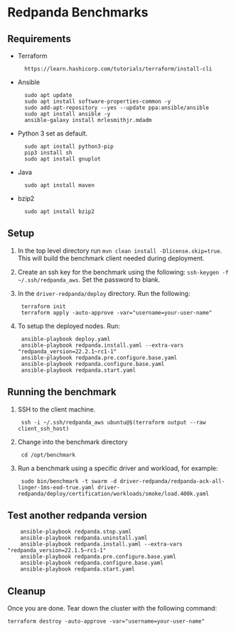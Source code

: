 # Redpanda Benchmarks

## Requirements

- Terraform

        https://learn.hashicorp.com/tutorials/terraform/install-cli

- Ansible

        sudo apt update
        sudo apt install software-properties-common -y
        sudo add-apt-repository --yes --update ppa:ansible/ansible
        sudo apt install ansible -y
        ansible-galaxy install mrlesmithjr.mdadm

- Python 3 set as default.

        sudo apt install python3-pip
        pip3 install sh
        sudo apt install gnuplot

- Java

        sudo apt install maven

- bzip2

        sudo apt install bzip2

## Setup

1. In the top level directory run `mvn clean install -Dlicense.skip=true`. This will build the benchmark client needed during deployment.

2. Create an ssh key for the benchmark using the following: `ssh-keygen -f ~/.ssh/redpanda_aws`. Set the password to blank.

3. In the `driver-redpanda/deploy` directory.  Run the following: 

        terraform init
        terraform apply -auto-approve -var="username=your-user-name"

4. To setup the deployed nodes. Run:

        ansible-playbook deploy.yaml
        ansible-playbook redpanda.install.yaml --extra-vars "redpanda_version=22.2.1~rc1-1"
        ansible-playbook redpanda.pre.configure.base.yaml
        ansible-playbook redpanda.configure.base.yaml
        ansible-playbook redpanda.start.yaml

## Running the benchmark

1. SSH to the client machine. 

        ssh -i ~/.ssh/redpanda_aws ubuntu@$(terraform output --raw client_ssh_host)

2. Change into the benchmark directory 

        cd /opt/benchmark

3. Run a benchmark using a specific driver and workload, for example: 

        sudo bin/benchmark -t swarm -d driver-redpanda/redpanda-ack-all-linger-1ms-eod-true.yaml driver-redpanda/deploy/certification/workloads/smoke/load.400k.yaml

## Test another redpanda version

        ansible-playbook redpanda.stop.yaml
        ansible-playbook redpanda.uninstall.yaml
        ansible-playbook redpanda.install.yaml --extra-vars "redpanda_version=22.1.5~rc1-1"
        ansible-playbook redpanda.pre.configure.base.yaml
        ansible-playbook redpanda.configure.base.yaml
        ansible-playbook redpanda.start.yaml

## Cleanup

Once you are done. Tear down the cluster with the following command: 

	terraform destroy -auto-approve -var="username=your-user-name"

